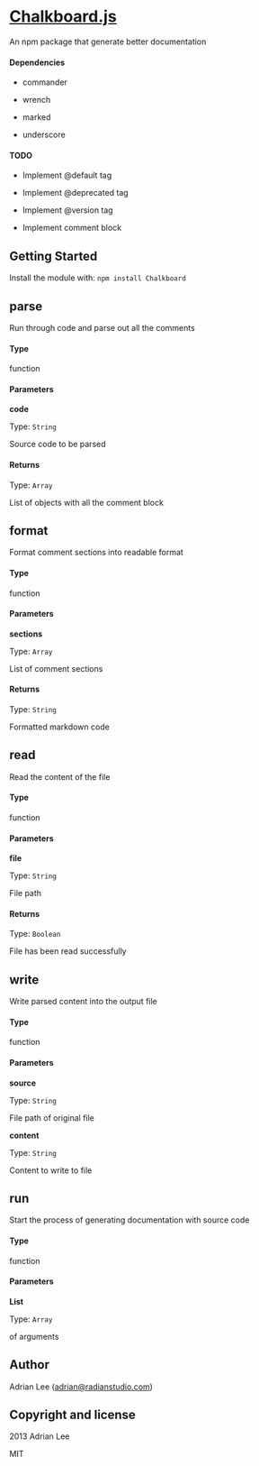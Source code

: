 
[Chalkboard.js](https://github.com/adrianlee44/chalkboard)
===
An npm package that generate better documentation


#### Dependencies
- commander

- wrench

- marked

- underscore


#### TODO
- Implement @default tag

- Implement @deprecated tag

- Implement @version tag

- Implement comment block



Getting Started
---

Install the module with: `npm install Chalkboard`



parse
---

Run through code and parse out all the comments


#### Type
function
#### Parameters
**code**

Type: `String`

Source code to be parsed


#### Returns
Type: `Array`

List of objects with all the comment block



format
---

Format comment sections into readable format


#### Type
function
#### Parameters
**sections**

Type: `Array`

List of comment sections


#### Returns
Type: `String`

Formatted markdown code



read
---

Read the content of the file


#### Type
function
#### Parameters
**file**

Type: `String`

File path


#### Returns
Type: `Boolean`

File has been read successfully



write
---

Write parsed content into the output file


#### Type
function
#### Parameters
**source**

Type: `String`

File path of original file

**content**

Type: `String`

Content to write to file



run
---

Start the process of generating documentation with source code


#### Type
function
#### Parameters
**List**

Type: `Array`

of arguments


## Author
Adrian Lee (adrian@radianstudio.com)
## Copyright and license
2013 Adrian Lee

MIT

